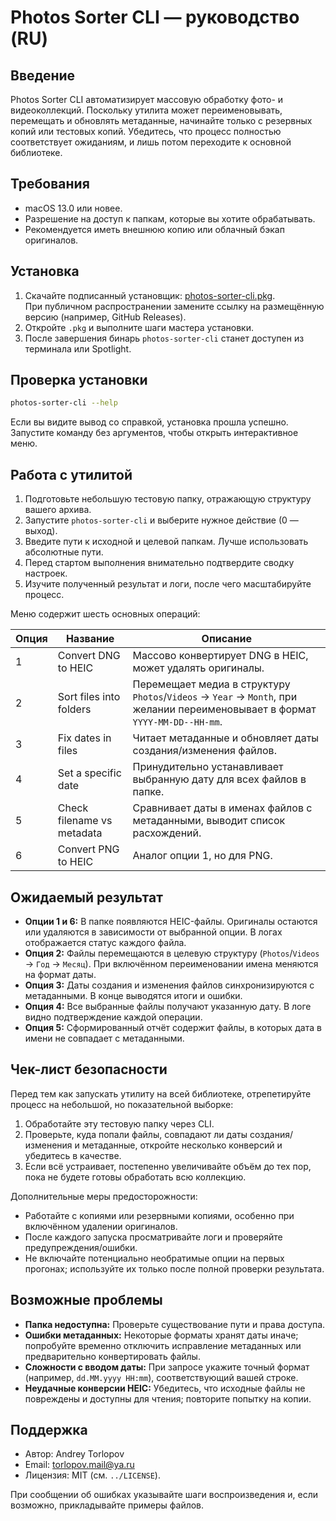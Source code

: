 # Photos Sorter CLI — руководство (RU)

## Введение

Photos Sorter CLI автоматизирует массовую обработку фото- и видеоколлекций. Поскольку утилита может переименовывать, перемещать и обновлять метаданные, начинайте только с резервных копий или тестовых копий. Убедитесь, что процесс полностью соответствует ожиданиям, и лишь потом переходите к основной библиотеке.

## Требования

- macOS 13.0 или новее.
- Разрешение на доступ к папкам, которые вы хотите обрабатывать.
- Рекомендуется иметь внешнюю копию или облачный бэкап оригиналов.

## Установка

1. Скачайте подписанный установщик: [photos-sorter-cli.pkg](../dist/photos-sorter-cli.pkg).  
   При публичном распространении замените ссылку на размещённую версию (например, GitHub Releases).
2. Откройте `.pkg` и выполните шаги мастера установки.
3. После завершения бинарь `photos-sorter-cli` станет доступен из терминала или Spotlight.

## Проверка установки

```bash
photos-sorter-cli --help
```

Если вы видите вывод со справкой, установка прошла успешно. Запустите команду без аргументов, чтобы открыть интерактивное меню.

## Работа с утилитой

1. Подготовьте небольшую тестовую папку, отражающую структуру вашего архива.
2. Запустите `photos-sorter-cli` и выберите нужное действие (0 — выход).
3. Введите пути к исходной и целевой папкам. Лучше использовать абсолютные пути.
4. Перед стартом выполнения внимательно подтвердите сводку настроек.
5. Изучите полученный результат и логи, после чего масштабируйте процесс.

Меню содержит шесть основных операций:

| Опция | Название | Описание |
| --- | --- | --- |
| 1 | Convert DNG to HEIC | Массово конвертирует DNG в HEIC, может удалять оригиналы. |
| 2 | Sort files into folders | Перемещает медиа в структуру `Photos`/`Videos` → `Year` → `Month`, при желании переименовывает в формат `YYYY-MM-DD--HH-mm`. |
| 3 | Fix dates in files | Читает метаданные и обновляет даты создания/изменения файлов. |
| 4 | Set a specific date | Принудительно устанавливает выбранную дату для всех файлов в папке. |
| 5 | Check filename vs metadata | Сравнивает даты в именах файлов с метаданными, выводит список расхождений. |
| 6 | Convert PNG to HEIC | Аналог опции 1, но для PNG. |

## Ожидаемый результат

- **Опции 1 и 6:** В папке появляются HEIC-файлы. Оригиналы остаются или удаляются в зависимости от выбранной опции. В логах отображается статус каждого файла.
- **Опция 2:** Файлы перемещаются в целевую структуру (`Photos`/`Videos` → `Год` → `Месяц`). При включённом переименовании имена меняются на формат даты.
- **Опция 3:** Даты создания и изменения файлов синхронизируются с метаданными. В конце выводятся итоги и ошибки.
- **Опция 4:** Все выбранные файлы получают указанную дату. В логе видно подтверждение каждой операции.
- **Опция 5:** Сформированный отчёт содержит файлы, в которых дата в имени не совпадает с метаданными.

## Чек-лист безопасности

Перед тем как запускать утилиту на всей библиотеке, отрепетируйте процесс на небольшой, но показательной выборке:

1. Обработайте эту тестовую папку через CLI.
2. Проверьте, куда попали файлы, совпадают ли даты создания/изменения и метаданные, откройте несколько конверсий и убедитесь в качестве.
3. Если всё устраивает, постепенно увеличивайте объём до тех пор, пока не будете готовы обработать всю коллекцию.

Дополнительные меры предосторожности:

- Работайте с копиями или резервными копиями, особенно при включённом удалении оригиналов.
- После каждого запуска просматривайте логи и проверяйте предупреждения/ошибки.
- Не включайте потенциально необратимые опции на первых прогонах; используйте их только после полной проверки результата.

## Возможные проблемы

- **Папка недоступна:** Проверьте существование пути и права доступа.
- **Ошибки метаданных:** Некоторые форматы хранят даты иначе; попробуйте временно отключить исправление метаданных или предварительно конвертировать файлы.
- **Сложности с вводом даты:** При запросе укажите точный формат (например, `dd.MM.yyyy HH:mm`), соответствующий вашей строке.
- **Неудачные конверсии HEIC:** Убедитесь, что исходные файлы не повреждены и доступны для чтения; повторите попытку на копии.

## Поддержка

- Автор: Andrey Torlopov
- Email: torlopov.mail@ya.ru
- Лицензия: MIT (см. `../LICENSE`).

При сообщении об ошибках указывайте шаги воспроизведения и, если возможно, прикладывайте примеры файлов.
